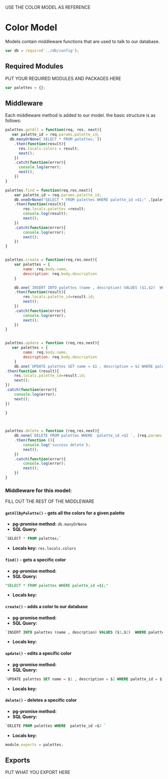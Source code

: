 USE THE COLOR MODEL AS REFERENCE

# Color Model
Models contain middleware functions that are used to talk to our database. 
```js
var db = require('../db/config');
```
## Required Modules 
PUT YOUR REQUIRED MODULES AND PACKAGES HERE
```js
var palettes = {};
```
## Middleware
Each middleware method is added to our model. the basic structure is as follows:

```js
palettes.getAll = function(req, res, next){
   var palette_id = req.params.palette_id;
  db.manyOrNone(`SELECT * FROM palettes;`])
    .then(function(result){
      res.locals.colors = result;
      next();
    })
    .catch(function(error){
      console.log(error);
      next();
    })
}

palettes.find = function(req,res,next){
    var palette_id = req.params.palette_id;
    db.oneOrNone("SELECT * FROM palettes WHERE palette_id =$1;" ,[palette_id])
    .then(function(result){
        res.locals.palettes =result;
        console.log(result);
        next();
    })
    .catch(function(error){
        console.log(error);
        next();
    })
}


palettes.create = function(req,res,next){
    var palettes = {
        name: req.body.name,
        description: req.body.description
    }

    db.one(`INSERT INTO palettes (name , descrption) VALUES ($1,$2)  WHERE palette_id = $3 RETURNING  palette_id;`, [palettes.name,paletees.description])
    .then(function(result){
        res.locals.palette_id=result.id;
        next();
    })
    .catch(function(error){
        console.log(error);
        next();
    })
}


palettes.update = function (req,res,next){
   var palettes = {
        name: req.body.name,
        description: req.body.description
    }
    db.one(`UPDATE palettes SET name = $1 , description = $2 WHERE palette_id = $3 RETURNING  palette_id;`,[colors.name, colors.bgcolor , colors.description])
.then(function (result){
    res.locals.palette_id=result.id;
    next();
})
.catch(function(error){
    console.log(error);
    next();
})
    
}



palettes.delete = function (req,res,next){
    db.none(`DELETE FROM palettes WHERE  palette_id =$2 `, [req.params.palette_id])
    .then(function (){
        console.log('success delete');
        next();
    })
    .catch(function(error){
        console.log(error);
        next();
    })
}

```

### Middleware for this model:

FILL OUT THE REST OF THE MIDDLEWARE

#### `getAllByPalette()` - gets all the colors for a given palette 
- **pg-promise method:** `db.manyOrNone`
- **SQL Query:**
```sql 
`SELECT * FROM palettes;`
```
- **Locals key:** `res.locals.colors`
#### `find()` - gets a specific color
- **pg-promise method:** 
- **SQL Query:**
```sql 
"SELECT * FROM palettes WHERE palette_id =$1;"
```
- **Locals key:**  
#### `create()` - adds a color to our database
- **pg-promise method:** 
- **SQL Query:**
```sql 
`INSERT INTO palettes (name , descrption) VALUES ($1,$2)  WHERE palette_id = $3 RETURNING  palette_id;`
```
- **Locals key:**  
#### `update()` - edits a specific color
- **pg-promise method:** 
- **SQL Query:**
```sql 
`UPDATE palettes SET name = $1 , description = $2 WHERE palette_id = $3 RETURNING  palette_id;`
```
- **Locals key:** 
#### `delete()` - deletes a specific color
- **pg-promise method:** 
- **SQL Query:**
```sql 
`DELETE FROM palettes WHERE  palette_id =$2 `
```
- **Locals key:**  
```js
module.exports = palettes;
```
## Exports
PUT WHAT YOU EXPORT HERE